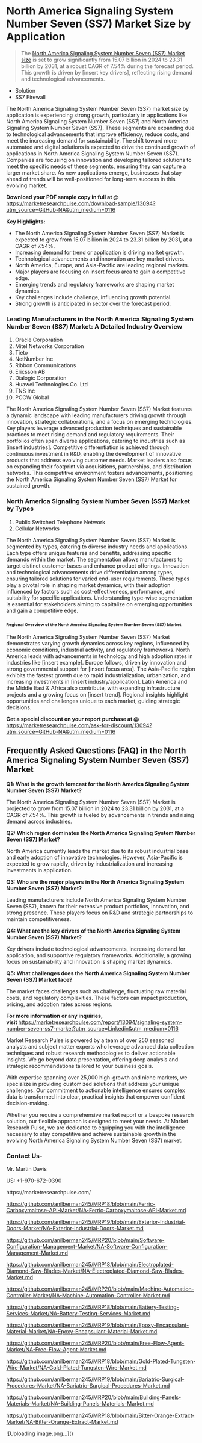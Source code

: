 <h1>North America Signaling System Number Seven (SS7) Market&nbsp;Size by Application</h1><blockquote><p>The <a href="https://marketresearchpulse.com/download-sample/13094?utm_source=GitHub-NA&amp;utm_medium=0116">North America Signaling System Number Seven (SS7) Market size</a> is set to grow significantly from 15.07 billion in 2024 to 23.31 billion by 2031, at a robust CAGR of 7.54% during the forecast period. This growth is driven by [insert key drivers], reflecting rising demand and technological advancements.</p></blockquote><ul><li>Solution<li> SS7 Firewall</li></ul><p>The North America Signaling System Number Seven (SS7) market size by application is experiencing strong growth, particularly in applications like North America Signaling System Number Seven (SS7) and North America Signaling System Number Seven (SS7). These segments are expanding due to technological advancements that improve efficiency, reduce costs, and meet the increasing demand for sustainability. The shift toward more automated and digital solutions is expected to drive the continued growth of applications in North America Signaling System Number Seven (SS7). Companies are focusing on innovation and developing tailored solutions to meet the specific needs of these segments, ensuring they can capture a larger market share. As new applications emerge, businesses that stay ahead of trends will be well-positioned for long-term success in this evolving market.</p><p><strong>Download your PDF sample copy in full at @ </strong><a href="https://marketresearchpulse.com/download-sample/13094?utm_source=GitHub-NA&amp;utm_medium=0116">https://marketresearchpulse.com/download-sample/13094?utm_source=GitHub-NA&amp;utm_medium=0116</a></p><p><strong>Key Highlights: </strong></p><ul><li>The North America Signaling System Number Seven (SS7) Market is expected to grow from 15.07 billion in 2024 to 23.31 billion by 2031, at a CAGR of 7.54%.</li><li>Increasing demand for trend or application is driving market growth.</li><li>Technological advancements and innovation are key market drivers.</li><li>North America, Europe, and Asia-Pacific are leading regional markets.</li><li>Major players are focusing on insert focus area to gain a competitive edge.</li><li>Emerging trends and regulatory frameworks are shaping market dynamics.</li><li>Key challenges include challenge, influencing growth potential.</li><li>Strong growth is anticipated in sector over the forecast period.</li></ul><h3>Leading Manufacturers in the North America Signaling System Number Seven (SS7) Market: A Detailed Industry Overview</h3><ol><li>Oracle Corporation</li><li>Mitel Networks Corporation</li><li>Tieto</li><li>NetNumber Inc</li><li>Ribbon Communications</li><li>Ericsson AB</li><li>Dialogic Corporation</li><li>Huawei Technologies Co. Ltd</li><li>TNS Inc</li><li>PCCW Global</li></ol><div class="flex max-w-full flex-col flex-grow"><div class="min-h-8 text-message flex w-full flex-col items-end gap-2 whitespace-normal break-words [.text-message+&amp;]:mt-5" dir="auto" data-message-author-role="assistant" data-message-id="fd8432e4-4910-450d-b182-61b7bfb0a01f" data-message-model-slug="gpt-4o"><div class="flex w-full flex-col gap-1 empty:hidden first:pt-[3px]"><div class="markdown prose w-full break-words dark:prose-invert light"><p>The North America Signaling System Number Seven (SS7) Market features a dynamic landscape with leading manufacturers driving growth through innovation, strategic collaborations, and a focus on emerging technologies. Key players leverage advanced production techniques and sustainable practices to meet rising demand and regulatory requirements. Their portfolios often span diverse applications, catering to industries such as [insert industries]. Competitive differentiation is achieved through continuous investment in R&amp;D, enabling the development of innovative products that address evolving customer needs. Market leaders also focus on expanding their footprint via acquisitions, partnerships, and distribution networks. This competitive environment fosters advancements, positioning the North America Signaling System Number Seven (SS7) Market for sustained growth.</p></div></div></div></div><h3>North America Signaling System Number Seven (SS7) Market by Types</h3><ol><li>Public Switched Telephone Network<li> Cellular Networks</li></ol><div class="flex max-w-full flex-col flex-grow"><div class="min-h-8 text-message flex w-full flex-col items-end gap-2 whitespace-normal break-words [.text-message+&amp;]:mt-5" dir="auto" data-message-author-role="assistant" data-message-id="084470be-0bb7-4664-bddf-5156b4f41249" data-message-model-slug="gpt-4o-mini"><div class="flex w-full flex-col gap-1 empty:hidden first:pt-[3px]"><div class="markdown prose w-full break-words dark:prose-invert light"><p>The North America Signaling System Number Seven (SS7) Market is segmented by types, catering to diverse industry needs and applications. Each type offers unique features and benefits, addressing specific demands within the market. The segmentation allows manufacturers to target distinct customer bases and enhance product offerings. Innovation and technological advancements drive differentiation among types, ensuring tailored solutions for varied end-user requirements. These types play a pivotal role in shaping market dynamics, with their adoption influenced by factors such as cost-effectiveness, performance, and suitability for specific applications. Understanding type-wise segmentation is essential for stakeholders aiming to capitalize on emerging opportunities and gain a competitive edge.</p></div></div></div></div><h3><span style="font-size: 11px;">Regional Overview of the North America Signaling System Number Seven (SS7) Market</span></h3><div class="flex max-w-full flex-col flex-grow"><div class="min-h-8 text-message flex w-full flex-col items-end gap-2 whitespace-normal break-words [.text-message+&amp;]:mt-5" dir="auto" data-message-author-role="assistant" data-message-id="e9038762-ce64-4e30-91c9-9bd413514231" data-message-model-slug="gpt-4o-mini"><div class="flex w-full flex-col gap-1 empty:hidden first:pt-[3px]"><div class="markdown prose w-full break-words dark:prose-invert light"><p>The North America Signaling System Number Seven (SS7) Market demonstrates varying growth dynamics across key regions, influenced by economic conditions, industrial activity, and regulatory frameworks. North America leads with advancements in technology and high adoption rates in industries like [insert example]. Europe follows, driven by innovation and strong governmental support for [insert focus area]. The Asia-Pacific region exhibits the fastest growth due to rapid industrialization, urbanization, and increasing investments in [insert industry/application]. Latin America and the Middle East &amp; Africa also contribute, with expanding infrastructure projects and a growing focus on [insert trend]. Regional insights highlight opportunities and challenges unique to each market, guiding strategic decisions.</p></div></div></div></div><p><strong>Get a special discount on your report purchase at @ </strong><a href="https://marketresearchpulse.com/ask-for-discount/13094?utm_source=GitHub-NA&amp;utm_medium=0116">https://marketresearchpulse.com/ask-for-discount/13094?utm_source=GitHub-NA&amp;utm_medium=0116</a></p><h2>Frequently Asked Questions (FAQ) in the North America Signaling System Number Seven (SS7) Market</h2><p><strong>Q1: What is the growth forecast for the North America Signaling System Number Seven (SS7) Market?</strong></p><p>The North America Signaling System Number Seven (SS7) Market is projected to grow from 15.07 billion in 2024 to 23.31 billion by 2031, at a CAGR of 7.54%. This growth is fueled by advancements in trends and rising demand across industries.</p><p><strong>Q2: Which region dominates the North America Signaling System Number Seven (SS7) Market?</strong></p><p>North America currently leads the market due to its robust industrial base and early adoption of innovative technologies. However, Asia-Pacific is expected to grow rapidly, driven by industrialization and increasing investments in application.</p><p><strong>Q3: Who are the major players in the North America Signaling System Number Seven (SS7) Market?</strong></p><p>Leading manufacturers include North America Signaling System Number Seven (SS7), known for their extensive product portfolios, innovation, and strong presence. These players focus on R&amp;D and strategic partnerships to maintain competitiveness.</p><p><strong>Q4: What are the key drivers of the North America Signaling System Number Seven (SS7) Market?</strong></p><p>Key drivers include technological advancements, increasing demand for application, and supportive regulatory frameworks. Additionally, a growing focus on sustainability and innovation is shaping market dynamics.</p><p><strong>Q5: What challenges does the North America Signaling System Number Seven (SS7) Market face?</strong></p><p>The market faces challenges such as challenge, fluctuating raw material costs, and regulatory complexities. These factors can impact production, pricing, and adoption rates across regions.</p><p><strong>For more information or any inquiries, visit&nbsp;</strong><a href="https://marketresearchpulse.com/report/13094/signaling-system-number-seven-ss7-market?utm_source=Linkedin&utm_medium=0116">https://marketresearchpulse.com/report/13094/signaling-system-number-seven-ss7-market?utm_source=Linkedin&utm_medium=0116</a></p><p>Market Research Pulse is powered by a team of over 250 seasoned analysts and subject matter experts who leverage advanced data collection techniques and robust research methodologies to deliver actionable insights. We go beyond data presentation, offering deep analysis and strategic recommendations tailored to your business goals.</p><p>With expertise spanning over 25,000 high-growth and niche markets, we specialize in providing customized solutions that address your unique challenges. Our commitment to actionable intelligence ensures complex data is transformed into clear, practical insights that empower confident decision-making.</p><p>Whether you require a comprehensive market report or a bespoke research solution, our flexible approach is designed to meet your needs. At Market Research Pulse, we are dedicated to equipping you with the intelligence necessary to stay competitive and achieve sustainable growth in the evolving North America Signaling System Number Seven (SS7) market.</p><h3><strong>Contact Us-</strong></h3><p>Mr. Martin Davis</p><p>US: +1-970-672-0390</p><p>https://marketresearchpulse.com/</p><p><a href="https://github.com/anilberman245/MRP18/blob/main/Ferric-Carboxymaltose-API-Market/NA-Ferric-Carboxymaltose-API-Market.md">https://github.com/anilberman245/MRP18/blob/main/Ferric-Carboxymaltose-API-Market/NA-Ferric-Carboxymaltose-API-Market.md</a></p><p><a href="https://github.com/anilberman245/MRP19/blob/main/Exterior-Industrial-Doors-Market/NA-Exterior-Industrial-Doors-Market.md">https://github.com/anilberman245/MRP19/blob/main/Exterior-Industrial-Doors-Market/NA-Exterior-Industrial-Doors-Market.md</a></p><p><a href="https://github.com/anilberman245/MRP20/blob/main/Software-Configuration-Management-Market/NA-Software-Configuration-Management-Market.md">https://github.com/anilberman245/MRP20/blob/main/Software-Configuration-Management-Market/NA-Software-Configuration-Management-Market.md</a></p><p><a href="https://github.com/anilberman245/MRP18/blob/main/Electroplated-Diamond-Saw-Blades-Market/NA-Electroplated-Diamond-Saw-Blades-Market.md">https://github.com/anilberman245/MRP18/blob/main/Electroplated-Diamond-Saw-Blades-Market/NA-Electroplated-Diamond-Saw-Blades-Market.md</a></p><p><a href="https://github.com/anilberman245/MRP20/blob/main/Machine-Automation-Controller-Market/NA-Machine-Automation-Controller-Market.md">https://github.com/anilberman245/MRP20/blob/main/Machine-Automation-Controller-Market/NA-Machine-Automation-Controller-Market.md</a></p><p><a href="https://github.com/anilberman245/MRP18/blob/main/Battery-Testing-Services-Market/NA-Battery-Testing-Services-Market.md">https://github.com/anilberman245/MRP18/blob/main/Battery-Testing-Services-Market/NA-Battery-Testing-Services-Market.md</a></p><p><a href="https://github.com/anilberman245/MRP19/blob/main/Epoxy-Encapsulant-Material-Market/NA-Epoxy-Encapsulant-Material-Market.md">https://github.com/anilberman245/MRP19/blob/main/Epoxy-Encapsulant-Material-Market/NA-Epoxy-Encapsulant-Material-Market.md</a></p><p><a href="https://github.com/anilberman245/MRP20/blob/main/Free-Flow-Agent-Market/NA-Free-Flow-Agent-Market.md">https://github.com/anilberman245/MRP20/blob/main/Free-Flow-Agent-Market/NA-Free-Flow-Agent-Market.md</a></p><p><a href="https://github.com/anilberman245/MRP18/blob/main/Gold-Plated-Tungsten-Wire-Market/NA-Gold-Plated-Tungsten-Wire-Market.md">https://github.com/anilberman245/MRP18/blob/main/Gold-Plated-Tungsten-Wire-Market/NA-Gold-Plated-Tungsten-Wire-Market.md</a></p><p><a href="https://github.com/anilberman245/MRP19/blob/main/Bariatric-Surgical-Procedures-Market/NA-Bariatric-Surgical-Procedures-Market.md">https://github.com/anilberman245/MRP19/blob/main/Bariatric-Surgical-Procedures-Market/NA-Bariatric-Surgical-Procedures-Market.md</a></p><p><a href="https://github.com/anilberman245/MRP20/blob/main/Building-Panels-Materials-Market/NA-Building-Panels-Materials-Market.md">https://github.com/anilberman245/MRP20/blob/main/Building-Panels-Materials-Market/NA-Building-Panels-Materials-Market.md</a></p><p><a href="https://github.com/anilberman245/MRP18/blob/main/Bitter-Orange-Extract-Market/NA-Bitter-Orange-Extract-Market.md">https://github.com/anilberman245/MRP18/blob/main/Bitter-Orange-Extract-Market/NA-Bitter-Orange-Extract-Market.md</a></p>
![Uploading image.png…]()

